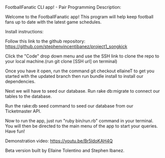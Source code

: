 FootballFanatic CLI app! - Pair Programming
Description:

Welcome to the FootballFanatic app! This program will help keep football fans up to date with the latest game schedules.

Install instructions:

Follow this link to the github repository: https://github.com/stephenvincentibanez/project1_songkick

Click the "Code" drop down menu and use the SSH link to clone the repo to your local machine.(run git clone [SSH url] on terminal)

Once you have it open, run the command git checkout ellaineT to get you started with the updated branch then run bundle install to install our dependencies.

Next we will have to seed our database. Run rake db:migrate to connect our tables to the database.

Run the rake:db seed command to seed our database from our Ticketmaster API.

Now to run the app, just run "ruby bin/run.rb" command in your terminal. You will then be directed to the main menu of the app to start your queries. Have fun!

Demonstration video: https://youtu.be/Br5ldoKAH4Q

Beta version built by Ellaine Tolentino and Stephen Ibanez.

